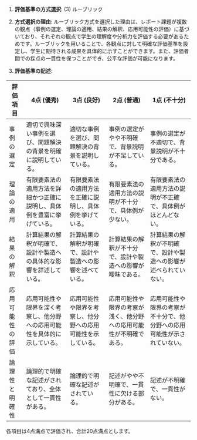 1. **評価基準の方式選択**: (3) ルーブリック

2. **方式選択の理由**: ルーブリック方式を選択した理由は、レポート課題が複数の観点（事例の選定、理論の適用、結果の解釈、応用可能性の評価）に基づいており、それぞれの観点で学生の理解度や分析力を評価する必要があるためです。ルーブリックを用いることで、各観点に対して明確な評価基準を設定し、学生に期待される成果を具体的に示すことができます。また、評価者間での採点の一貫性を保つことができ、公平な評価が可能になります。

3. **評価基準の記述**:

| 評価項目             | 4点 (優秀)                                                                 | 3点 (良好)                                                               | 2点 (普通)                                                               | 1点 (不十分)                                                             |
|----------------------|----------------------------------------------------------------------------|--------------------------------------------------------------------------|--------------------------------------------------------------------------|--------------------------------------------------------------------------|
| 事例の選定           | 適切で興味深い事例を選び、問題解決の背景を明確に説明している。             | 適切な事例を選び、問題解決の背景を説明している。                         | 事例の選定がやや不明確で、背景説明が不足している。                       | 事例の選定が不適切で、背景説明が不十分である。                           |
| 理論の適用           | 有限要素法の適用方法を詳細かつ正確に説明し、具体例を豊富に挙げている。     | 有限要素法の適用方法を正確に説明し、具体例を挙げている。                 | 有限要素法の適用方法の説明が不十分で、具体例が少ない。                   | 有限要素法の適用方法の説明が不正確で、具体例がほとんどない。             |
| 結果の解釈           | 計算結果の解釈が明確で、設計や製造への具体的な影響を詳述している。         | 計算結果の解釈が明確で、設計や製造への影響を述べている。                 | 計算結果の解釈が不十分で、設計や製造への影響が曖昧である。               | 計算結果の解釈が不明確で、設計や製造への影響が述べられていない。         |
| 応用可能性の評価     | 応用可能性や限界を深く考察し、他分野への応用可能性を具体的に示している。   | 応用可能性や限界を考察し、他分野への応用可能性を示している。             | 応用可能性や限界の考察が浅く、他分野への応用可能性が不明確である。       | 応用可能性や限界の考察が不十分で、他分野への応用可能性が示されていない。 |
| 論理性と明確性       | 論理的で明確な記述がされており、全体として一貫性がある。                   | 論理的で明確な記述がされている。                                         | 記述がやや不明確で、一貫性に欠ける部分がある。                           | 記述が不明確で、一貫性がない。                                           |

各項目は4点満点で評価され、合計20点満点とします。